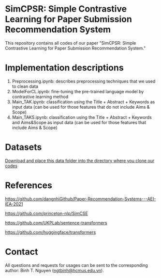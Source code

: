 # SimCPSR: Simple Contrastive Learning for Paper Submission Recommendation System
This repository contains all codes of our paper "SimCPSR: Simple Contrastive Learning for Paper Submission Recommendation System."

# Implementation descriptions
1. Preprocessing.ipynb: describes preprocessing techniques that we used to clean data
2. ModelForCL.ipynb: fine-tuning the pre-trained language model by contrastive learning method
3. Main_TAK.ipynb: classification using the Title + Abstract + Keywords as input data (can be used for those features that do not include Aims & Scope)
4. Main_TAKS.ipynb: classification using the Title + Abstract + Keywords and Aims&Scope as input data (can be used for those features that include Aims & Scope)

# Datasets
[Download and place this data folder into the directory where you clone our codes](https://drive.google.com/drive/folders/18h8sm3Q7k8hOEn-9ipCn9_W4d3HNBVbO?usp=sharing)

# References
https://github.com/dangnhiGithub/Paper-Recommendation-Systems---AEI-IEA-2021

https://github.com/princeton-nlp/SimCSE

https://github.com/UKPLab/sentence-transformers

https://github.com/huggingface/transformers


# Contact
All questions and requests for usages can be sent to the corresponding author: Binh T. Nguyen (ngtbinh@hcmus.edu.vn).


